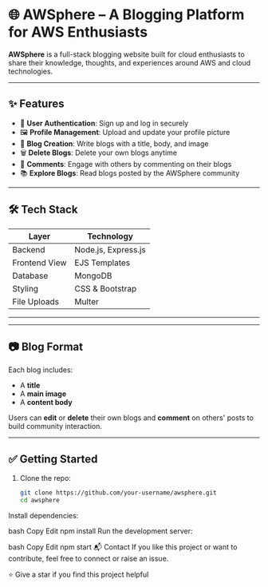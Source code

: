 # 🌐 AWSphere – A Blogging Platform for AWS Enthusiasts

**AWSphere** is a full-stack blogging website built for cloud enthusiasts to share their knowledge, thoughts, and experiences around AWS and cloud technologies.

---

## ✨ Features

- 👤 **User Authentication**: Sign up and log in securely
- 🖼️ **Profile Management**: Upload and update your profile picture
- 📝 **Blog Creation**: Write blogs with a title, body, and image
- 🗑️ **Delete Blogs**: Delete your own blogs anytime
- 💬 **Comments**: Engage with others by commenting on their blogs
- 📚 **Explore Blogs**: Read blogs posted by the AWSphere community

---

## 🛠️ Tech Stack

| Layer         | Technology      |
|---------------|-----------------|
| Backend       | Node.js, Express.js |
| Frontend View | EJS Templates   |
| Database      | MongoDB         |
| Styling       | CSS & Bootstrap |
| File Uploads  | Multer          |

---

---

## 📷 Blog Format

Each blog includes:
- A **title**
- A **main image**
- A **content body**

Users can **edit** or **delete** their own blogs and **comment** on others' posts to build community interaction.

---

## ✅ Getting Started

1. Clone the repo:
   ```bash
   git clone https://github.com/your-username/awsphere.git
   cd awsphere
Install dependencies:

bash
Copy
Edit
npm install
Run the development server:

bash
Copy
Edit
npm start
📬 Contact
If you like this project or want to contribute, feel free to connect or raise an issue.

⭐️ Give a star if you find this project helpful
